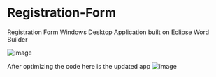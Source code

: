 # Registration-Form
Registration Form Windows Desktop Application built on Eclipse Word Builder

![image](https://user-images.githubusercontent.com/24220136/223286360-5916ce24-01d2-40db-91aa-00d531938f6c.png)

After optimizing the code here is the updated app
![image](https://user-images.githubusercontent.com/24220136/223347329-ac4e3a2a-facb-4ec7-b7e3-305856d32057.png)
